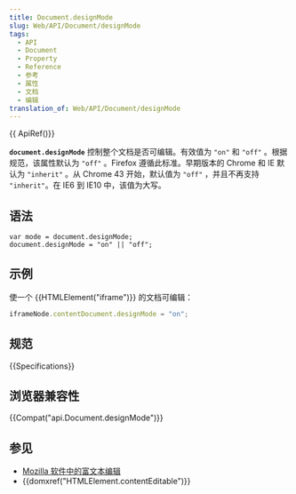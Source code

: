 ```yaml
---
title: Document.designMode
slug: Web/API/Document/designMode
tags:
  - API
  - Document
  - Property
  - Reference
  - 参考
  - 属性
  - 文档
  - 编辑
translation_of: Web/API/Document/designMode
---
```

{{ ApiRef()}}

**`document.designMode`** 控制整个文档是否可编辑。有效值为 `"on"` 和 `"off"` 。根据规范，该属性默认为 `"off"` 。Firefox 遵循此标准。早期版本的 Chrome 和 IE 默认为 `"inherit"` 。从 Chrome 43 开始，默认值为 `"off"` ，并且不再支持 `"inherit"`。在 IE6 到 IE10 中，该值为大写。

## 语法

```plain
var mode = document.designMode;
document.designMode = "on" || "off";
```

## 示例

使一个 {{HTMLElement("iframe")}} 的文档可编辑：

```js
iframeNode.contentDocument.designMode = "on";
```

## 规范

{{Specifications}}

## 浏览器兼容性

{{Compat("api.Document.designMode")}}

## 参见

- [Mozilla 软件中的富文本编辑](/zh-CN/docs/Rich-Text_Editing_in_Mozilla)
- {{domxref("HTMLElement.contentEditable")}}

